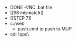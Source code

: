 - DONE -VNC .bat file
- [[98 mismatch]]
- [[STEP 7]]
- c:/web
	- push.cmd to push to MUP
- cd: \opc\